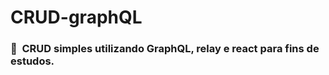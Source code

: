 # CRUD-graphQL

### <b>:brain: &nbsp;CRUD simples utilizando GraphQL, relay e react</b></summary> para fins de estudos.
